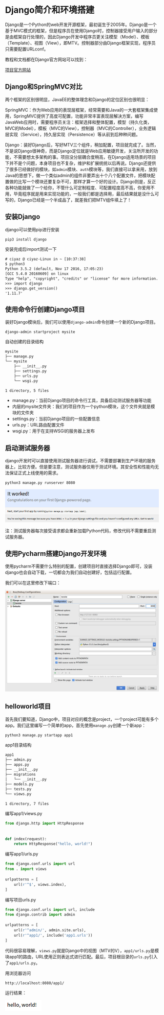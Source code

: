 # Django简介和环境搭建

Django是一个Python的web开发开源框架，最初诞生于2005年。Django是一个基于MVC模式的框架，但是程序员在使用Django时，控制器接受用户输入的部分是由框架自行处理的，因此Django开发中程序员更关注模型（Model）、模板（Template）、视图（View），即MTV。控制器部分由Django框架实现，程序员只需要配置URLconf。

教程和文档都在Django官方网站可以找到：

[项目官方网站](https://www.djangoproject.com/)

## Django和SpringMVC对比

两个框架的区别很明显，JavaEE的整体理念和Django的定位区别也很明显：

SpringMVC：作为Web应用的表现层框架，经常需要和Java的一大套框架集成使用，SpringMVC提供了高度可配置，功能非常丰富表现层解决方案，编写JavaWeb应用时，需要程序员关注：框架选择和整体配置，模型（持久化类，MVC的Model），模板（MVC的View），控制器（MVC的Controller），业务逻辑层实现（Service），持久层实现（Persistence）等从前到后种种问题。

Django：装好Django后，写好MTV三个组件，稍加配置，项目就完成了。当然，不是说Django很神奇，而是Django定位就是Web应用敏捷开发，关注所开发的功能，不需要想太多架构的事。项目没分层耦合度稍高，在Django适用场景的项目下并不是个问题，本身项目也不复杂，维护和扩展统统以后再说。Django还提供了很多已经做好的模块，如`admin`模块、`auth`模块等，我们直接可以拿来用，放到Java的思想下，做一个类似admin的组件非要弄出十个八个配置文件，把模块配置做的比写一个模块还要复杂不可，那样才算一个好的设计。Django则是，反正各种功能就做了一个给你，不管什么可定制程度、可配置程度高不高，你爱用不用，毕竟程序就是用来实现功能的，一般我们都是选择用，最后结果就是没什么可写的，Django已经是一个半成品了，就差我们把MTV组件填上了！

## 安装Django

django可以使用pip进行安装

```
pip3 install django
```

安装完成后import测试一下

```
# ciyaz @ ciyaz-Linux in ~ [10:37:38]
$ python3
Python 3.5.2 (default, Nov 17 2016, 17:05:23)
[GCC 5.4.0 20160609] on linux
Type "help", "copyright", "credits" or "license" for more information.
>>> import django
>>> django.get_version()
'1.11.7'
```

## 使用命令行创建Django项目

装好Django模块后，我们可以使用`django-admin`命令创建一个新的Django项目。

```
django-admin startproject mysite
```

自动创建的目录结构
```
mysite
├── manage.py
└── mysite
    ├── __init__.py
    ├── settings.py
    ├── urls.py
    └── wsgi.py

1 directory, 5 files
```

* manage.py：当前Django项目的命令行工具，具备启动测试服务器等功能
* 内层的mysite文件夹：我们的项目作为一个python模块，这个文件夹就是模块的文件夹
* settings.py：当前Django项目的一些配置信息
* urls.py：URL路由配置文件
* wsgi.py：用于在支持WSGI的服务器上发布

## 启动测试服务器

django开发时可以直接使用测试服务器进行调试，不需要部署到生产环境的服务器上，比较方便。但是要注意，测试服务器仅用于测试环境。其安全性和性能均无法保证正式上线使用的需求。

```
python3 manage.py runserver 8080
```

![](res/1.png)

注：测试服务器每次接受请求都会重新加载Python代码，修改代码不需要重启测试服务器。

## 使用Pycharm搭建Django开发环境

使用pycharm不需要什么特别的配置，创建项目时直接选择Django即可，没装django也会自动下载，一切都会为我们自动创建好，包括运行配置。

我们可以在这里修改下端口：

![](res/2.png)

## helloworld项目

首先我们要知道，Django中，项目对应的概念是project，一个project可能有多个app。我们这里编写一个简单的app，首先使用`manage.py`创建一个新app：

```
python3 manage.py startapp app1
```

app1目录结构
```
app1
├── admin.py
├── apps.py
├── __init__.py
├── migrations
│   └── __init__.py
├── models.py
├── tests.py
└── views.py

1 directory, 7 files
```

编写app1/views.py
```python
from django.http import HttpResponse


def index(request):
	return HttpResponse("hello, world!")
```

编写app1/urls.py
```python
from django.conf.urls import url
from . import views

urlpatterns = [
    url(r'^$', views.index),
]
```

编写项目urls.py
```python
from django.conf.urls import url, include
from django.contrib import admin

urlpatterns = [
    url(r'^admin/', admin.site.urls),
    url(r'^app1/', include('app1.urls'))
]
```

代码很容易理解，`views.py`就是Django中的视图（MTV的V），`app1/urls.py`是模块app1的路由，URL使用正则表达式进行匹配。最后，项目根目录的`urls.py`引入了`app1/urls.py`。

用浏览器访问
```
http://localhost:8080/app1/
```

运行结果：

![](res/3.png)
